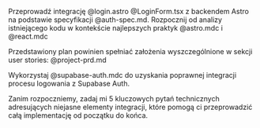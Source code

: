 Przeprowadź integrację @login.astro @LoginForm.tsx  z backendem Astro na podstawie specyfikacji @auth-spec.md. Rozpocznij od analizy istniejącego kodu w kontekście najlepszych praktyk @astro.mdc i @react.mdc

Przedstawiony plan powinien spełniać założenia wyszczególnione w sekcji user stories: @project-prd.md

Wykorzystaj @supabase-auth.mdc do uzyskania poprawnej integracji procesu logowania z Supabase Auth.

Zanim rozpoczniemy, zadaj mi 5 kluczowych pytań technicznych adresujących niejasne elementy integracji, które pomogą ci przeprowadzić całą implementację od początku do końca.